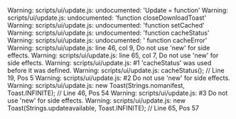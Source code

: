 Warning: scripts/ui/update.js: undocumented: 'Update = function'
Warning: scripts/ui/update.js: undocumented: 'function closeDownloadToast'
Warning: scripts/ui/update.js: undocumented: 'function setCached'
Warning: scripts/ui/update.js: undocumented: 'function cacheStatus'
Warning: scripts/ui/update.js: undocumented: ' function cacheError'
Warning: scripts/ui/update.js: line 46, col 9, Do not use 'new' for side effects.
Warning: scripts/ui/update.js: line 65, col 7, Do not use 'new' for side effects.
Warning: scripts/ui/update.js:  #1 'cacheStatus' was used before it was defined.
Warning: scripts/ui/update.js:     cacheStatus(); // Line 19, Pos 5
Warning: scripts/ui/update.js:  #2 Do not use 'new' for side effects.
Warning: scripts/ui/update.js:     new Toast(Strings.nomanifest, Toast.INFINITE); // Line 46, Pos 54
Warning: scripts/ui/update.js:  #3 Do not use 'new' for side effects.
Warning: scripts/ui/update.js:     new Toast(Strings.updateavailable, Toast.INFINITE); // Line 65, Pos 57
